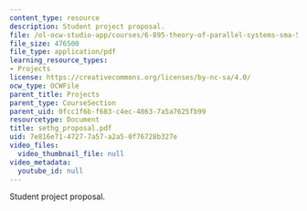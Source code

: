```yaml
---
content_type: resource
description: Student project proposal.
file: /ol-ocw-studio-app/courses/6-895-theory-of-parallel-systems-sma-5509-fall-2003/7e816e7147277a57a2a50f76728b327e_sethg_proposal.pdf
file_size: 476500
file_type: application/pdf
learning_resource_types:
- Projects
license: https://creativecommons.org/licenses/by-nc-sa/4.0/
ocw_type: OCWFile
parent_title: Projects
parent_type: CourseSection
parent_uid: 0fcc1f6b-f683-c4ec-4863-7a5a7625fb99
resourcetype: Document
title: sethg_proposal.pdf
uid: 7e816e71-4727-7a57-a2a5-0f76728b327e
video_files:
  video_thumbnail_file: null
video_metadata:
  youtube_id: null
---
```

Student project proposal.
